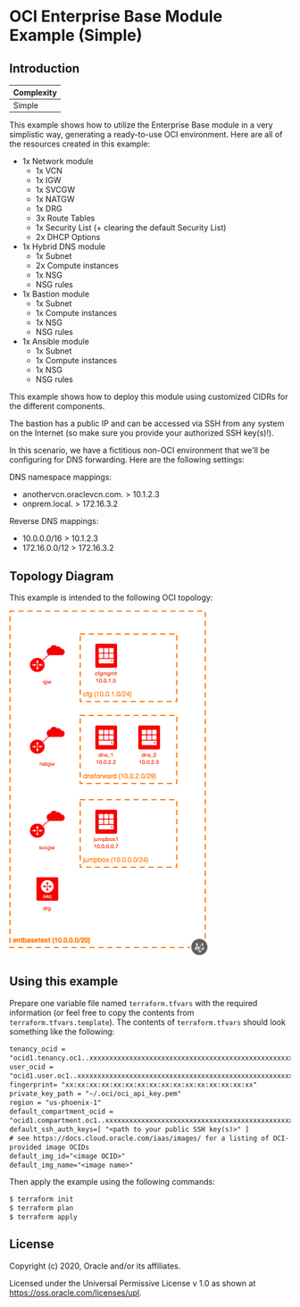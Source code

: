 # OCI Enterprise Base Module Example (Simple)

## Introduction

| Complexity |
|---|
| Simple |

This example shows how to utilize the Enterprise Base module in a very simplistic way, generating a ready-to-use OCI environment.  Here are all of the resources created in this example:

* 1x Network module
  * 1x VCN
  * 1x IGW
  * 1x SVCGW
  * 1x NATGW
  * 1x DRG
  * 3x Route Tables
  * 1x Security List (+ clearing the default Security List)
  * 2x DHCP Options
* 1x Hybrid DNS module
  * 1x Subnet
  * 2x Compute instances
  * 1x NSG
  * NSG rules
* 1x Bastion module
  * 1x Subnet
  * 1x Compute instances
  * 1x NSG
  * NSG rules
* 1x Ansible module
  * 1x Subnet
  * 1x Compute instances
  * 1x NSG
  * NSG rules

This example shows how to deploy this module using customized CIDRs for the different components.

The bastion has a public IP and can be accessed via SSH from any system on the Internet (so make sure you provide your authorized SSH key(s)!).

In this scenario, we have a fictitious non-OCI environment that we'll be configuring for DNS forwarding.  Here are the following settings:

DNS namespace mappings:

* anothervcn.oraclevcn.com. > 10.1.2.3
* onprem.local. > 172.16.3.2

Reverse DNS mappings:

* 10.0.0.0/16 > 10.1.2.3
* 172.16.0.0/12 > 172.16.3.2

## Topology Diagram
This example is intended to the following OCI topology:

![Topology diagram](./docs/Example-simple.png)

## Using this example
Prepare one variable file named `terraform.tfvars` with the required information (or feel free to copy the contents from `terraform.tfvars.template`).  The contents of `terraform.tfvars` should look something like the following:

```
tenancy_ocid = "ocid1.tenancy.oc1..xxxxxxxxxxxxxxxxxxxxxxxxxxxxxxxxxxxxxxxxxxxxxxxxxxxxxxxxxxxx"
user_ocid = "ocid1.user.oc1..xxxxxxxxxxxxxxxxxxxxxxxxxxxxxxxxxxxxxxxxxxxxxxxxxxxxxxxxxxxx"
fingerprint= "xx:xx:xx:xx:xx:xx:xx:xx:xx:xx:xx:xx:xx:xx:xx:xx"
private_key_path = "~/.oci/oci_api_key.pem"
region = "us-phoenix-1"
default_compartment_ocid = "ocid1.compartment.oc1..xxxxxxxxxxxxxxxxxxxxxxxxxxxxxxxxxxxxxxxxxxxxxxxxxxxxxxxxxxxx"
default_ssh_auth_keys=[ "<path to your public SSH key(s)>" ]
# see https://docs.cloud.oracle.com/iaas/images/ for a listing of OCI-provided image OCIDs
default_img_id="<image OCID>"
default_img_name="<image name>"
```

Then apply the example using the following commands:

```
$ terraform init
$ terraform plan
$ terraform apply
```
## License

Copyright (c) 2020, Oracle and/or its affiliates.

Licensed under the Universal Permissive License v 1.0 as shown at https://oss.oracle.com/licenses/upl.